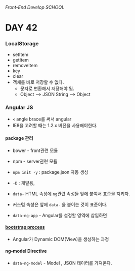 ###### Front-End Develop SCHOOL

# DAY 42

### LocalStorage
* setItem
* getItem
* removeItem
* key
* clear 
* 객체를 바로 저장할 수 없다.
  * 문자로 변환해서 저장해야 됨.
  * Object --> JSON String --> Object



### Angular JS
* `<` angle brace를 써서 angular
* IE8을 고려할 때는 1.2.x 버전을 사용해야한다.

#### package 관리
* bower - front관련 모듈
* npm - server관련 모듈
* `npm init -y` : package.json 자동 생성
* `-D` : 개뱔용, 

* `data-` HTML 속성에 `ng`관련 속성들 앞에 붙여서 표준을 지키자.
 * 커스텀 속성은 앞에 `data-` 을 붙이는 것이 표준이다.

* `data-ng-app` - Angular를 설정할 영역에 삽입하면 

#### [bootstrap process](https://docs.angularjs.org/guide/bootstrap)
* Angular가 Dynamic DOM(View)을 생성하는 과정

#### ng-model Directive
* `data-ng-model` - Model , JSON 데이터를 가져온다.
